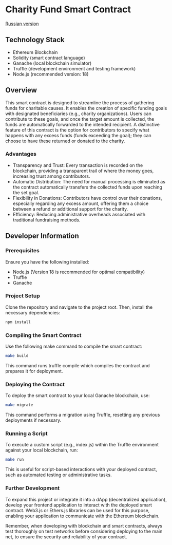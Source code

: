 # Charity Fund Smart Contract

[Russian version](README.ru.md)

## Technology Stack

- Ethereum Blockchain
- Solidity (smart contract language)
- Ganache (local blockchain simulator)
- Truffle (development environment and testing framework)
- Node.js (recommended version: 18)

## Overview

This smart contract is designed to streamline the process of gathering funds for charitable causes. It enables the creation of specific funding goals with designated beneficiaries (e.g., charity organizations). Users can contribute to these goals, and once the target amount is collected, the funds are automatically forwarded to the intended recipient. A distinctive feature of this contract is the option for contributors to specify what happens with any excess funds (funds exceeding the goal); they can choose to have these returned or donated to the charity.

### Advantages

- Transparency and Trust: Every transaction is recorded on the blockchain, providing a transparent trail of where the money goes, increasing trust among contributors.
- Automatic Distribution: The need for manual processing is eliminated as the contract automatically transfers the collected funds upon reaching the set goal.
- Flexibility in Donations: Contributors have control over their donations, especially regarding any excess amount, offering them a choice between a refund or additional support for the charity.
- Efficiency: Reducing administrative overheads associated with traditional fundraising methods.

## Developer Information

### Prerequisites

Ensure you have the following installed:

- Node.js (Version 18 is recommended for optimal compatibility)
- Truffle
- Ganache

### Project Setup

Clone the repository and navigate to the project root. Then, install the necessary dependencies:

```sh
npm install
```

### Compiling the Smart Contract

Use the following make command to compile the smart contract:

```sh
make build
```

This command runs truffle compile which compiles the contract and prepares it for deployment.

### Deploying the Contract

To deploy the smart contract to your local Ganache blockchain, use:

```sh
make migrate
```

This command performs a migration using Truffle, resetting any previous deployments if necessary.

### Running a Script

To execute a custom script (e.g., index.js) within the Truffle environment against your local blockchain, run:

```sh
make run
```

This is useful for script-based interactions with your deployed contract, such as automated testing or administrative tasks.

### Further Development

To expand this project or integrate it into a dApp (decentralized application), develop your frontend application to interact with the deployed smart contract. Web3.js or Ethers.js libraries can be used for this purpose, enabling your application to communicate with the Ethereum blockchain.

Remember, when developing with blockchain and smart contracts, always test thoroughly on test networks before considering deploying to the main net, to ensure the security and reliability of your contract.
